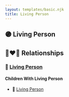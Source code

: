 ```yaml
---
layout: templates/basic.njk
title: Living Person
---
```

## 🟣 Living Person


## 👩‍❤️‍👨 Relationships

### 🔵 [Living Person](/people/3/3859108)

#### Children With Living Person
* 🔵 [Living Person](/people/9/99016950)